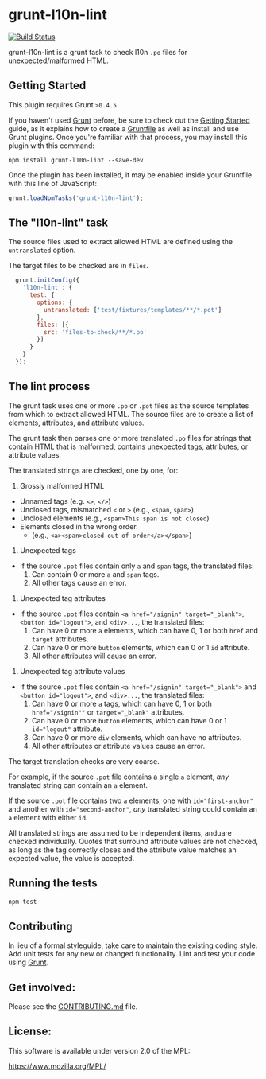 # grunt-l10n-lint

[![Build
Status](https://travis-ci.org/mozilla/grunt-l10n-lint.svg?branch=master)](https://travis-ci.org/mozilla/grunt-l10n-lint)

grunt-l10n-lint is a grunt task to check l10n `.po` files for
unexpected/malformed HTML.

## Getting Started
This plugin requires Grunt `>0.4.5`

If you haven't used [Grunt](http://gruntjs.com/) before, be sure to check out the [Getting Started](http://gruntjs.com/getting-started) guide, as it explains how to create a [Gruntfile](http://gruntjs.com/sample-gruntfile) as well as install and use Grunt plugins. Once you're familiar with that process, you may install this plugin with this command:

```shell
npm install grunt-l10n-lint --save-dev
```

Once the plugin has been installed, it may be enabled inside your Gruntfile with this line of JavaScript:

```js
grunt.loadNpmTasks('grunt-l10n-lint');
```

## The "l10n-lint" task

The source files used to extract allowed HTML are defined using
the `untranslated` option.

The target files to be checked are in `files`.

```js
  grunt.initConfig({
    'l10n-lint': {
      test: {
        options: {
          untranslated: ['test/fixtures/templates/**/*.pot']
        },
        files: [{
          src: 'files-to-check/**/*.po'
        }]
      }
    }
  });
```

## The lint process

The grunt task uses one or more `.po` or `.pot` files as the source
templates from which to extract allowed HTML. The source files are
to create a list of elements, attributes, and attribute values.

The grunt task then parses one or more translated `.po` files for strings
that contain HTML that is malformed, contains unexpected tags, attributes,
or attribute values.

The translated strings are checked, one by one, for:

1. Grossly malformed HTML
  * Unnamed tags (e.g. `<>`, `</>`)
  * Unclosed tags, mismatched `<` or `>` (e.g., `<span`, `span>`)
  * Unclosed elements (e.g., `<span>This span is not closed`)
  * Elements closed in the wrong order.
    * (e.g., `<a><span>closed out of order</a></span>`)
1. Unexpected tags
  * If the source `.pot` files contain only `a` and `span` tags, the translated files:
      1. Can contain 0 or more `a` and `span` tags.
      1. All other tags cause an error.
1. Unexpected tag attributes
  * If the source `.pot` files contain `<a href="/signin" target="_blank">`,
      `<button id="logout">`, and `<div>...`, the translated files:
      1. Can have 0 or more `a` elements, which can have 0, 1 or both `href` and `target` attributes.
      1. Can have 0 or more `button` elements, which can 0 or 1 `id` attribute.
      1. All other attributes will cause an error.
1. Unexpected tag attribute values
  * If the source `.pot` files contain `<a href="/signin" target="_blank">`
      and `<button id="logout">`, and `<div>...`, the translated files:
      1. Can have 0 or more `a` tags, which can have 0, 1 or both `href="/signin""` or
         `target="_blank"` attributes.
      1. Can have 0 or more `button` elements, which can have 0 or 1 `id="logout"` attribute.
      1. Can have 0 or more `div` elements, which can have no attributes.
      1. All other attributes or attribute values cause an error.

The target translation checks are very coarse.

For example, if the source `.pot` file contains a single `a` element,
_any_ translated string can contain an `a` element.

If the source `.pot` file contains two `a` elements, one
with `id="first-anchor"` and another with `id="second-anchor"`, _any_ translated
string could contain an `a` element with either `id`.

All translated strings are assumed to be independent items, anduare checked
individually. Quotes that surround attribute values are not checked, as long
as the tag correctly closes and the attribute value matches an expected value,
the value is accepted.

## Running the tests

```bash
npm test
```

## Contributing
In lieu of a formal styleguide, take care to maintain the existing coding style. Add unit tests for any new or changed functionality. Lint and test your code using [Grunt](http://gruntjs.com/).

## Get involved:

Please see the [CONTRIBUTING.md](CONTRIBUTING.md) file.

## License:
This software is available under version 2.0 of the MPL:

  https://www.mozilla.org/MPL/
